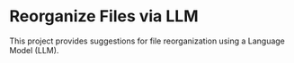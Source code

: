 # Reorganize Files via LLM

This project provides suggestions for file reorganization using a Language Model (LLM).

